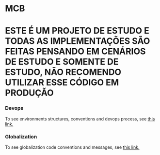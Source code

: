 # MCB

#  ESTE É UM PROJETO DE ESTUDO E TODAS AS IMPLEMENTAÇÕES SÃO FEITAS PENSANDO EM CENÁRIOS DE ESTUDO E SOMENTE DE ESTUDO, NÃO RECOMENDO UTILIZAR ESSE CÓDIGO EM PRODUÇÃO

### Devops

To see environments structures, conventions and devops process, see [this link.](devops/dockerEnvs.md)

### Globalization

To see globalization code conventions and messages, see  [this link.](docs/globalization/conventions.md)
